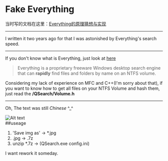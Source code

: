 Fake Everything
=======

当时写的文档在这里：[Everything的原理猜想与实现](http://artwalk.github.io/2012/05/26/2012-5-26-qsearch/)

---

I written it two years ago for that I was astonished by Everything's search speed.  

------
If you don't know what is Everything, just look at [here](http://en.wikipedia.org/wiki/Everything_(software))  

>Everything is a proprietary freeware Windows desktop search engine that can **rapidly** find files and folders by name on an NTFS volume.


Considering my lack of experience on MFC and C++(I'm sorry about that), if you want to know how to get all files on your NTFS Volume and hash them, just read the **/QSearch/Volume.h**  

------
Oh, The text was still *Chinese*  ^_^  

![Alt text](http://farm4.staticflickr.com/3762/10834695513_052494fb0d.jpg)  
##useage  
1. 'Save img as' -> *.jpg  
2. .jpg -> .7z  
3. unzip *.7z -> (QSearch.exe config.ini)  

I want rework it someday.  
